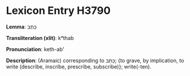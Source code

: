 # Lexicon Entry H3790

**Lemma**: כְּתַב

**Transliteration (xlit)**: kᵉthab

**Pronunciation**: keth-ab'

**Description**:
(Aramaic) corresponding to כָּתַב; {to grave, by implication, to write (describe, inscribe, prescribe, subscribe)}; write(-ten).
